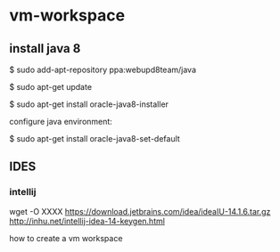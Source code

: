# vm-workspace



## install java 8
$ sudo add-apt-repository ppa:webupd8team/java

$ sudo apt-get update

$ sudo apt-get install oracle-java8-installer

configure java environment:

$ sudo apt-get install oracle-java8-set-default

## IDES
### intellij
wget -O XXXX https://download.jetbrains.com/idea/ideaIU-14.1.6.tar.gz
http://inhu.net/intellij-idea-14-keygen.html


how to create a vm workspace
